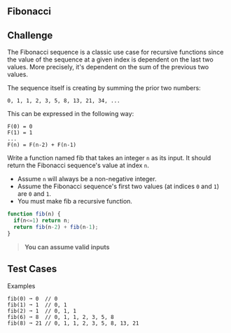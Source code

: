 Fibonacci
---

## Challenge

The Fibonacci sequence is a classic use case for recursive functions since the value of the sequence at a given index is dependent on the last two values. More precisely, it's dependent on the sum of the previous two values.

The sequence itself is creating by summing the prior two numbers:

```
0, 1, 1, 2, 3, 5, 8, 13, 21, 34, ...
```

This can be expressed in the following way:

```
F(0) = 0
F(1) = 1
...
F(n) = F(n-2) + F(n-1)
```

Write a function named fib that takes an integer `n` as its input. It should return the Fibonacci sequence's value at index `n`.

- Assume `n` will always be a non-negative integer.
- Assume the Fibonacci sequence's first two values (at indices `0` and `1`) are `0` and `1`.
- You must make fib a recursive function.

```js
function fib(n) {
  if(n<=1) return n;
  return fib(n-2) + fib(n-1);
}
```

> **You can assume valid inputs**

## Test Cases

Examples

```
fib(0) ➞ 0  // 0
fib(1) ➞ 1  // 0, 1
fib(2) ➞ 1  // 0, 1, 1
fib(6) ➞ 8  // 0, 1, 1, 2, 3, 5, 8
fib(8) ➞ 21 // 0, 1, 1, 2, 3, 5, 8, 13, 21
```